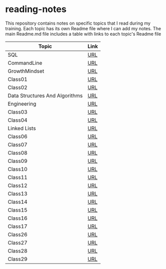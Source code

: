 # reading-notes

This repository contains notes on specific topics that I read during my training. Each topic has its own Readme file where I can add my notes. The main Readme.md file includes a table with links to each topic's Readme file

| Topic | Link |
|-------|------|
| SQL | [URL](./SQL/SQL.md) |
| CommandLine | [URL](./CommandLine/CommandLine.md) |
| GrowthMindset | [URL](./GrowthMindset/GrowthMindset.md) |
| Class01 | [URL](./Class01/Class01.md) |
| Class02 | [URL](./Class01/Class02.md) |
| Data Structures And Algorithms | [URL](./DataStructuresAndAlgorithms/DataStructuresAndAlgorithms.md) |
| Engineering | [URL](./Engineering/Engineering.md) |
| Class03 | [URL](./Class03/Class03.md) |
| Class04 | [URL](./Class04/Class04.md) |
| Linked Lists | [URL](./LinkedLists/LinkedLists.md) |
| Class06 | [URL](./Class06/Class06.md) |
| Class07 | [URL](./Class07/Class07.md) |
| Class08 | [URL](./Class08/Class08.md) |
| Class09 | [URL](./Class09/Class09.md) |
| Class10 | [URL](./Class10/Class10.md) |
| Class11 | [URL](./Class11/Class11.md) |
| Class12 | [URL](./Class12/Class12.md) |
| Class13 | [URL](./Class13/Class13.md) |
| Class14 | [URL](./Class14/Class14.md) |
| Class15 | [URL](./Class15/Class15.md) |
| Class16 | [URL](./Class16/Class16.md) |
| Class17 | [URL](./Class17/Class17.md) |
| Class26 | [URL](./Class26/Class26.md) |
| Class27 | [URL](./Class27/Class27.md) |
| Class28 | [URL](./Class28/Class28.md) |
| Class29 | [URL](./Class29/Class29.md) |